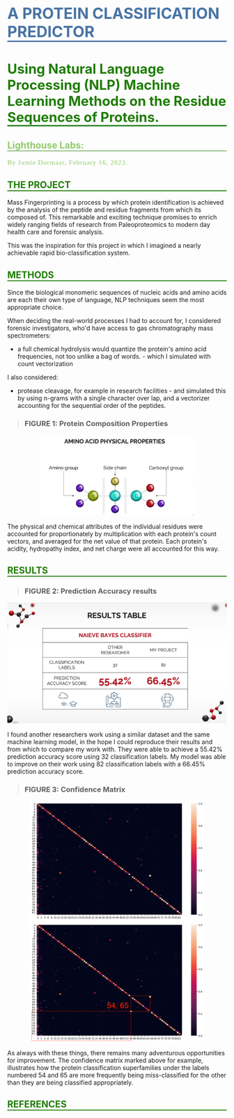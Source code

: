 <h1
  id = "title";
  style="color:#4974a5; font-size:250%; text-align:left; border-bottom: 3px solid #4974a5;"
>
  A PROTEIN CLASSIFICATION PREDICTOR
</h1>

<h3
  id = "title";
  style="color:#207d06; font-size:220%; text-align:left; border-bottom: 3px solid #207d06;"
>
  Using Natural Language Processing (NLP) Machine Learning Methods on the Residue Sequences of Proteins.
</h3>

<h2
  id= "";
  style="color:#8fca6b; border-bottom: 1px solid #207d06;"
>
  Lighthouse Labs:
</h2>

<p
  id = "by-jamie-dormaar";
  style="
    font-family:JetBrains Mono;
    letter-spacing: 1px;
    color:#8fca6b;
    font-size:110%;
    text-align:left;";
>
  By Jamie Dormaar, February 16, 2023.
</p>

<!--
## THE PROJECT
-->

<h2
  id = "title";
  style="color:#207d06; f text-align:left; border-bottom: 2px solid #207d06;">
  THE PROJECT
</h2>

Mass Fingerprinting is a process by which protein identification is achieved by the analysis of the peptide and residue fragments from which its composed of. This remarkable and exciting technique promises to enrich widely ranging fields of research from Paleoproteomics to modern day health care and forensic analysis.

This was the inspiration for this project in which I imagined a nearly achievable rapid bio-classification system.

<!--
## METHODS
-->
<h2
  id = "title";
  style="color:#207d06; f text-align:left; border-bottom: 2px solid #207d06;">
  METHODS
</h2>

Since the biological monomeric sequences of nucleic acids and amino acids are each their own type of language, NLP techniques seem the most appropriate choice.

When deciding the real-world processes I had to account for, I considered forensic investigators, who'd have access to gas chromatography mass spectrometers:

- a full chemical hydrolysis would quantize the protein's amino acid frequencies, not too unlike a bag of words. - which I simulated with count vectorization

I also considered:

- protease cleavage, for example in research facilities - and simulated this by using n-grams with a single character over lap, and a vectorizer accounting for the sequential order of the peptides.

> ### FIGURE 1: Protein Composition Properties

<p align="center">
  <img src=./images/residue_properties.png alt=.missing?.png width="350"/>
</p>
<!--
![](./images/residue_properties.png)
-->

The physical and chemical attributes of the individual residues were accounted for proportionately by multiplication with each protein's count vectors, and averaged for the net value of that protein. Each protein's acidity, hydropathy index, and net charge were all accounted for this way.

<!--
## RESULTS
## RESULTS
-->
<h2 id = "RESULTS";
  style="color:#207d06; f text-align:left; border-bottom: 2px solid #207d06;">
  RESULTS
</h2>

> ### FIGURE 2: Prediction Accuracy results

<p align="center">
  <img src=./images/results_table.png alt=.missing?.png width="650"/>
</p>

I found another researchers work using a similar dataset and the same machine learning model, in the hope I could reproduce their results and from which to compare my work with. They were able to achieve a 55.42% prediction accuracy score using 32 classification labels. My model was able to improve on their work using 82 classification labels with a 66.45% prediction accuracy score.

> ### FIGURE 3: Confidence Matrix

<p align="center">
  <img src=./images/conf_matrix.png alt=.missing?.png width="400"/>
  <img src=./images/conf_matrix_marked.png alt=.missing?.png width="400"/>
</p>
As always with these things, there remains many adventurous opportunities for improvement.  The confidence matrix marked above for example, illustrates how the protein classification superfamilies under the labels numbered 54 and 65 are more frequently being miss-classified for the other than they are being classified appropriately.

<!--
## REFERENCES
## REFERENCES
-->
<h2 id = "REFERENCES";
  style="color:#207d06; f text-align:left; border-bottom: 2px solid #207d06;">
  REFERENCES
</h2>
